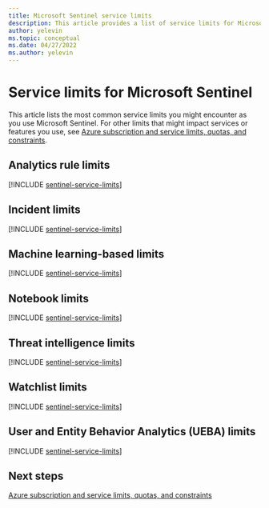 ```yaml
---
title: Microsoft Sentinel service limits
description: This article provides a list of service limits for Microsoft Sentinel.
author: yelevin
ms.topic: conceptual
ms.date: 04/27/2022
ms.author: yelevin
---
```


# Service limits for Microsoft Sentinel

This article lists the most common service limits you might encounter as you use Microsoft Sentinel. For other limits that might impact services or features you use, see [Azure subscription and service limits, quotas, and constraints](../azure-resource-manager/management/azure-subscription-service-limits.md).

## Analytics rule limits

[!INCLUDE [sentinel-service-limits](../../includes/sentinel-limits-analytics-rules.md)]

## Incident limits

[!INCLUDE [sentinel-service-limits](../../includes/sentinel-limits-incidents.md)]

## Machine learning-based limits

[!INCLUDE [sentinel-service-limits](../../includes/sentinel-limits-machine-learning.md)]

## Notebook limits

[!INCLUDE [sentinel-service-limits](../../includes/sentinel-limits-notebooks.md)]

## Threat intelligence limits

[!INCLUDE [sentinel-service-limits](../../includes/sentinel-limits-threat-intelligence.md)]

## Watchlist limits

[!INCLUDE [sentinel-service-limits](../../includes/sentinel-limits-watchlists.md)]

## User and Entity Behavior Analytics (UEBA) limits

[!INCLUDE [sentinel-service-limits](../../includes/sentinel-limits-ueba.md)]

## Next steps

[Azure subscription and service limits, quotas, and constraints](../azure-resource-manager/management/azure-subscription-service-limits.md)
